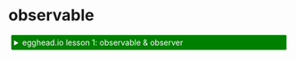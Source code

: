 # observable

<details>
    <summary style="color: white; background:green;padding:5px;margin:5px;border-radius:2px">egghead.io lesson 1: observable & observer</summary>
    <br>
    <div style="padding:5px;">
        <iframe style="border: none;" width=760 height=427  src="https://egghead.io/lessons/javascript-sync-the-ui-with-the-app-state-using-mobx-observable-and-observer-in-react/embed" />
    </div>
    <a style="font-style: italic;" href="https://egghead.io/lessons/javascript-sync-the-ui-with-the-app-state-using-mobx-observable-and-observer-in-react">Hosted on egghead.io</a>
</details>

<details>
    <summary style="color: white; background:green;padding:5px;margin:5px;border-radius:2px">egghead.io lesson 4: observable objects & maps</summary>
    <br>
    <div style="padding:5px;">
        <iframe style="border: none;" width=760 height=427  src="https://egghead.io/lessons/react-use-observable-objects-arrays-and-maps-to-store-state-in-mobx/embed" />
    </div>
    <a style="font-style:italic;padding:5px;margin:5px;"  href="https://egghead.io/lessons/react-use-observable-objects-arrays-and-maps-to-store-state-in-mobx">Hosted on egghead.io</a>
</details>



Usage:
* `observable(value)`
* `@observable classProperty = value`

Observable values can be JS primitives, references, plain objects, class instances, arrays and maps.
The following conversion rules are applied, but can be fine-tuned by using *modifiers*. See below.

1. If *value* is an ES6 `Map`: a new [Observable Map](map.md) will be returned. Observable maps are very useful if you don't want to react just to the change of a specific entry, but also to the addition or removal of entries.
1. If *value* is an array, a new [Observable Array](array.md) will be returned.
1. If *value* is an object *without* prototype, all its current properties will be made observable. See [Observable Object](object.md)
1. If *value* is an object *with* a prototype, a JavaScript primitive or function, `observable` will throw. Use [Boxed Observable](boxed.md) observables instead if you want to create a stand-alone observable reference to such a value. MobX will not make objects with a prototype automatically observable; as that is considered the responsibility of its constructor function. Use `extendObservable` in the constructor, or `@observable` / `decorate` in its class definition instead.

These rules might seem complicated at first sight, but you will notice that in practice they are very intuitive to work with.
Some notes:
* To use the `@observable` decorator, make sure that [decorators are enabled](observable-decorator.md) in your transpiler (babel or typescript).
* By default, making a data structure observable is *infective*; that means that `observable` is applied automatically to any value that is contained by the data structure, or will be contained by the data structure in the future. This behavior can be changed by using *modifiers*.
* _[MobX 4 and lower]_ To create **dynamically keyed objects** use an [Observable Map](map.md)! Only initially existing properties on an object will be made observable, although new ones can be added using `extendObservable`.

Some examples:

```javascript
const map = observable.map({ key: "value"});
map.set("key", "new value");

const list = observable([1, 2, 4]);
list[2] = 3;

const person = observable({
    firstName: "Clive Staples",
    lastName: "Lewis"
});
person.firstName = "C.S.";

const temperature = observable.box(20);
temperature.set(25);
```
